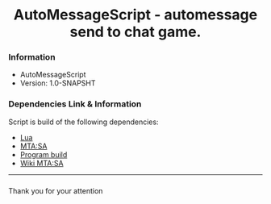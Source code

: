 <h1 align="center">AutoMessageScript - automessage send to chat game.</h1>

### Information 

* AutoMessageScript
* Version: 1.0-SNAPSHT

### Dependencies Link & Information

Script is build of the following dependencies:

* [Lua](http://lua.org.pl/5.1/manual.html#1l)
* [MTA:SA](https://marketplace.visualstudio.com/items?itemName=subtixx.mtasa-lua)
* [Program build](https://code.visualstudio.com)
* [Wiki MTA:SA](https://wiki.multitheftauto.com/wiki/Client_Scripting_Functions)
***

### 
Thank you for your attention 
